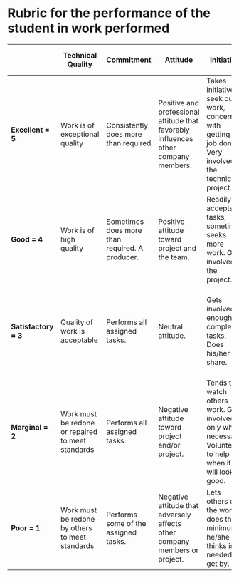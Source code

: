 # Rubric for the performance of the student in work performed

| | Technical Quality | Commitment | Attitude | Initiative | Management of Resources | Communication |
|-|-------------------|------------|----------|------------|-------------------------|---------------|
| **Excellent = 5**     | Work is of exceptional quality                         | Consistently does more than required        | Positive and professional attitude that favorably influences other company members. | Takes initiative to seek out work, concerned with getting the job done. Very involved in the technical project. | Uses time effectively in and out of group and works to get others to do the same. All tasks completed on or ahead of schedule. | Very effective within the group and to reviewers.   |
| **Good = 4**          | Work is of high quality                                 | Sometimes does more than required. A producer. | Positive attitude toward project and the team.                              | Readily accepts tasks, sometimes seeks more work. Gets involved in the project.  | Uses time effectively in and of group. Completes all tasks on time.                                        | Usually effective.                                  |
| **Satisfactory = 3**  | Quality of work is acceptable                           | Performs all assigned tasks.               | Neutral attitude.                                                        | Gets involved enough to complete tasks. Does his/her share.                        | Wastes some time in group, but works hard when a deadline is near. Most tasks completed on time.       | Generally gets the point across. Tries to improve in weak areas. |
| **Marginal = 2**      | Work must be redone or repaired to meet standards       | Performs all assigned tasks.               | Negative attitude toward project and/or project.                          | Tends to watch others work. Gets involved only when necessary. Volunteers to help when it will look good. | Wastes most of group time. Seldom seen doing productive work. Some tasks completed late. | Skills ineffective. Makes an effort to improve. |
| **Poor = 1**          | Work must be redone by others to meet standards         | Performs some of the assigned tasks.       | Negative attitude that adversely affects other company members or project. | Lets others do the work; does the minimum he/she thinks is needed to get by.     | Does little useful work in group or out. Wastes his/her time and others. Work is constantly late. | Skills ineffective. Makes little or no effort to improve. |


